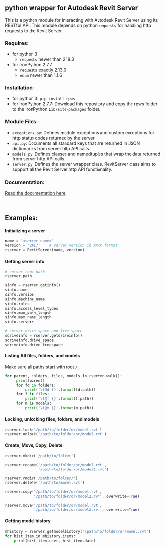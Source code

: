 ## python wrapper for Autodesk Revit Server

This is a python module for interacting with Autodesk Revit Server using its RESTful API. This module depends on python `requests` for handling http requests to the Revit Server.

### Requires:
- for python 3
	- `requests` newer than 2.18.3
- for IronPython 2.7.7
	- `requests` exactly 2.13.0
	- `enum` newer than 1.1.6


### Installation:
- for python 3: `pip install rpws`
- for IronPython 2.7.7: Download this repository and copy the rpws folder to the IronPython `Lib/site-packages` folder.

### Module Files:

- `exceptions.py`: Defines module exceptions and custom exceptions for http status codes returned by the server
- `api.py`: Documents all standard keys that are returned in JSON dictionaries from server http API calls.
- `models.py`: Defines classes and namedtuples that wrap the data returned from server http API calls.
- `server.py`: Defines the server wrapper class. RevitServer class aims to support all the Revit Server http API functionality.

### Documentation:

[Read the documentation here](http://rpws.readthedocs.io/en/latest/#)

&nbsp;

## Examples:

#### Initializing a server

``` python
name = '<server name>'
version = '2017'    # server version in XXXX format
rserver = RevitServer(name, version)
```

#### Getting server info

``` python
# server root path
rserver.path

sinfo = rserver.getinfo()
sinfo.name
sinfo.version
sinfo.machine_name
sinfo.roles
sinfo.access_level_types
sinfo.max_path_length
sinfo.max_name_length
sinfo.servers

# server drive space and free space
sdriveinfo = rserver.getdriveinfo()
sdriveinfo.drive_space
sdriveinfo.drive_freespace
```


#### Listing All files, folders, and models

Make sure all paths start with root `/`

``` python
for parent, folders, files, models in rserver.walk():
     print(parent)
     for fd in folders:
         print('\t@d {}'.format(fd.path))
     for f in files:
         print('\t@f {}'.format(f.path))
     for m in models:
         print('\t@m {}'.format(m.path))
```

#### Locking, unlocking files, folders, and models

``` python
rserver.lock('/path/to/folder/or/model.rvt')
rserver.unlock('/path/to/folder/or/model.rvt')
```


#### Create, Move, Copy, Delete

``` python
rserver.mkdir('/path/to/folder')

rserver.rename('/path/to/folder/or/model.rvt',
               '/path/to/folder/or/model2.rvt')

rserver.rmdir('/path/to/folder/')
rserver.delete('/path/to/model.rvt')

rserver.copy('/path/to/folder/or/model.rvt',
             '/path/to/folder/or/model2.rvt', overwrite=True)

rserver.move('/path/to/folder/or/model.rvt',
             '/path/to/folder/or/model2.rvt', overwrite=True)
```

#### Getting model history

``` python
mhistory = rserver.getmodelhistory('/path/to/folder/or/model.rvt')
for hist_item in mhistory.items:
    print(hist_item.user, hist_item.date)
```
